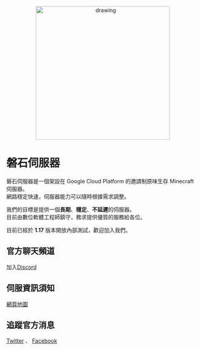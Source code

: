 <p align="center">
<img src="https://raw.githubusercontent.com/rock-mc/rock-mc.github.io/master/images/logo.png" alt="drawing" width="350" style="vertical-align:middle"/>
</p>

# 磐石伺服器
磐石伺服器是一個架設在 Google Cloud Platform 的邀請制原味生存 Minecraft 伺服器。  
網路穩定快速，伺服器能力可以隨時根據需求調整。  

我們的目標是提供一個**長期**、**穩定**、**不延遲**的伺服器。  
目前由數位軟體工程師鎮守，務求提供優質的服務給各位。  

目前已經於 **1.17** 版本開放內部測試，歡迎加入我們。  


## 官方聊天頻道
加入[Discord](https://discord.gg/nnRT2QBqRN)


## 伺服資訊須知
[網頁地圖](https://rock-mc.github.io/sitemap/)

## 追蹤官方消息  
[Twitter](https://twitter.com/rock_mc_server) 、 
[Facebook](https://www.facebook.com/rock.mc.server)
